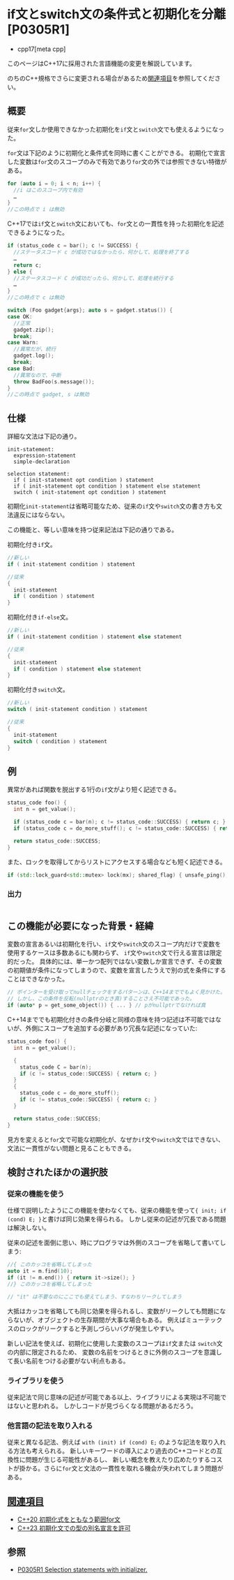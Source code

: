 # if文とswitch文の条件式と初期化を分離 [P0305R1]
* cpp17[meta cpp]

<!-- start lang caution -->

このページはC++17に採用された言語機能の変更を解説しています。

のちのC++規格でさらに変更される場合があるため[関連項目](#relative-page)を参照してください。

<!-- last lang caution -->

## 概要

従来`for`文しか使用できなかった初期化を`if`文と`switch`文でも使えるようになった。

`for`文は下記のように初期化と条件式を同時に書くことができる。
初期化で宣言した変数は`for`文のスコープのみで有効であり`for`文の外では参照できない特徴がある。

```cpp
for (auto i = 0; i < n; i++) {
  //i はこのスコープ内で有効
  …
}
//この時点で i は無効
```

C++17では`if`文と`switch`文においても、`for`文との一貫性を持った初期化を記述できるようになった。

```cpp
if (status_code c = bar(); c != SUCCESS) {
  //ステータスコード c が成功ではなかったら、何かして、処理を終了する
  …
  return c;
} else {
  //ステータスコード C が成功だったら、何かして、処理を続行する
  …
}
//この時点で c は無効

switch (Foo gadget{args}; auto s = gadget.status()) {
case OK:
  //正常
  gadget.zip();
  break;
case Warn:
  //異常だが、続行
  gadget.log();
  break;
case Bad:
  //異常なので、中断
  throw BadFoo(s.message());
}
//この時点で gadget, s は無効
```


## 仕様

詳細な文法は下記の通り。

```
init-statement:
  expression-statement
  simple-declaration

selection statement:
  if ( init-statement opt condition ) statement
  if ( init-statement opt condition ) statement else statement
  switch ( init-statement opt condition ) statement
```

初期化`init-statement`は省略可能なため、従来の`if`文や`switch`文の書き方も文法違反にはならない。

この機能と、等しい意味を持つ従来記法は下記の通りである。

初期化付き`if`文。

```cpp
//新しい
if ( init-statement condition ) statement

//従来
{
  init-statement
  if ( condition ) statement
}
```

初期化付き`if-else`文。

```cpp
//新しい
if ( init-statement condition ) statement else statement

//従来
{
  init-statement
  if ( condition ) statement else statement
}
```

初期化付き`switch`文。

```cpp
//新しい
switch ( init-statement condition ) statement

//従来
{
  init-statement
  switch ( condition ) statement
}
```


## 例

異常があれば関数を脱出する1行の`if`文がより短く記述できる。

```cpp
status_code foo() {
  int n = get_value();

  if (status_code c = bar(n); c != status_code::SUCCESS) { return c; }
  if (status_code c = do_more_stuff(); c != status_code::SUCCESS) { return c; }

  return status_code::SUCCESS;
}
```

また、ロックを取得してからリストにアクセスする場合なども短く記述できる。

```cpp
if (std::lock_guard<std::mutex> lock(mx); shared_flag) { unsafe_ping(); shared_flag = false; }
```


### 出力

```
```


## この機能が必要になった背景・経緯

変数の宣言あるいは初期化を行い、`if`文や`switch`文のスコープ内だけで変数を使用するケースは多数あるにも関わらず、
`if`文や`switch`文で行える宣言は限定的だった。
具体的には、単一かつ配列ではない変数しか宣言できず、その変数の初期値が条件になってしまうので、変数を宣言したうえで別の式を条件にすることはできなかった。

```cpp
// ポインターを受け取ってnullチェックをするパターンは、C++14まででもよく見かけた。
// しかし、この条件を反転(nullptrのとき真)することさえ不可能であった。
if (auto* p = get_some_object()) { ... } // pがnullptrでなければ真
```

C++14まででも初期化付きの条件分岐と同様の意味を持つ記述は不可能ではないが、外側にスコープを追加する必要があり冗長な記述になっていた:

```cpp
status_code foo() {
  int n = get_value();

  {
    status_code C = bar(n);
    if (c != status_code::SUCCESS) { return c; }
  }
  {
    status_code c = do_more_stuff();
    if (c != status_code::SUCCESS) { return c; }
  }

  return status_code::SUCCESS;
}
```

見方を変えると`for`文で可能な初期化が、なぜか`if`文や`switch`文ではできない、文法に一貫性がない問題と見ることもできる。


## 検討されたほかの選択肢

### 従来の機能を使う

仕様で説明したようにこの機能を使わなくても、従来の機能を使って`{ init; if (cond) E; }`と書けば同じ効果を得られる。
しかし従来の記述が冗長である問題は解決しない。

従来の記述を面倒に思い、時にプログラマは外側のスコープを省略して書いてしまう:

```cpp
//{ このカッコを省略してしまった
auto it = m.find(10);
if (it != m.end()) { return it->size(); }
//} このカッコを省略してしまった

// "it" は不要なのにここでも使えてしまう、すなわちリークしてしまう
```

大抵はカッコを省略しても同じ効果を得られるし、変数がリークしても問題にならないが、オブジェクトの生存期間が大事な場合もある。
例えばミューテックスのロックがリークすると予測しづらいバグが発生しやすい。

新しい記法を使えば、初期化に使用した変数のスコープは`if`文または `switch`文の内部に限定されるため、
変数の名前をつけるときに外側のスコープを意識して長い名前をつける必要がない利点もある。

### ライブラリを使う

従来記法で同じ意味の記述が可能である以上、ライブラリによる実現は不可能ではないと思われる。
しかしコードが見づらくなる問題があるだろう。

### 他言語の記法を取り入れる

従来と異なる記法、例えば `with (init) if (cond) E;` のような記法を取り入れる方法も考えられる。
新しいキーワードの導入により過去のC++コードとの互換性に問題が生じる可能性があるし、
新しい概念を教えたり広めたりするコストが掛かる。さらに`for`文と文法の一貫性を取れる機会が失われてしまう問題がある。


## <a id="relative-page" href="#relative-page">関連項目</a>
- [C++20 初期化式をともなう範囲for文](/lang/cpp20/range-based_for_statements_with_initializer.md)
- [C++23 初期化文での型の別名宣言を許可](/lang/cpp23/extend_init_statement_to_allow_alias_declaration.md)


## 参照
- [P0305R1 Selection statements with initializer.](http://www.open-std.org/jtc1/sc22/wg21/docs/papers/2016/p0305r1.html)
